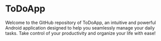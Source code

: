 # ToDoApp
Welcome to the GitHub repository of ToDoApp, an intuitive and powerful Android application designed to help you seamlessly manage your daily tasks. Take control of your productivity and organize your life with ease!
